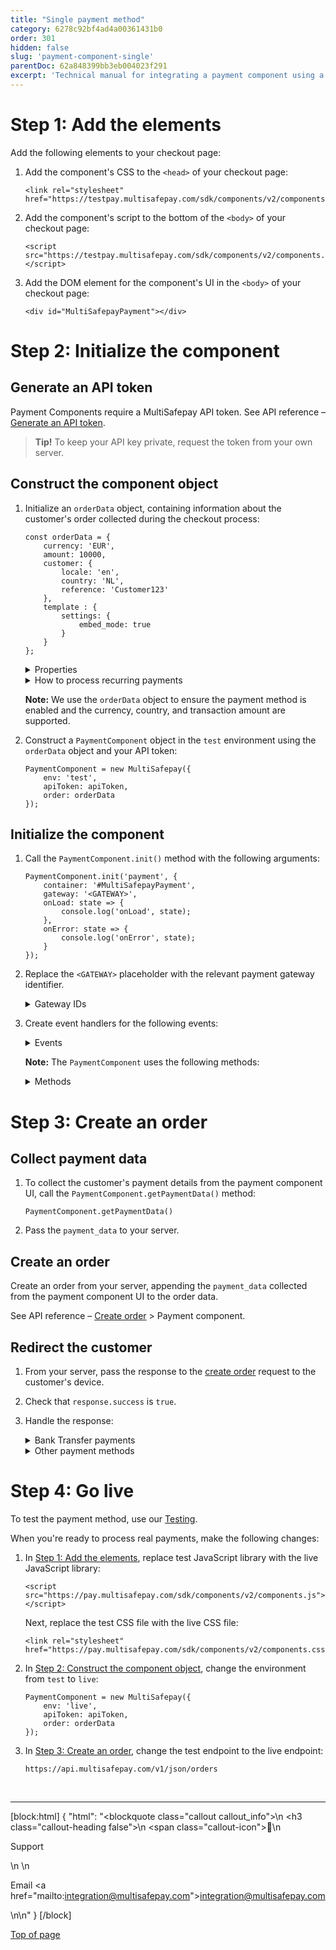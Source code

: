 ```yaml
---
title: "Single payment method"
category: 6278c92bf4ad4a00361431b0
order: 301
hidden: false
slug: 'payment-component-single'
parentDoc: 62a848399bb3eb004023f291 
excerpt: 'Technical manual for integrating a payment component using a single payment method.'
--- 
```


# Step 1: Add the elements

Add the following elements to your checkout page:

1. Add the component's CSS to the `<head>` of your checkout page:  
    ```
    <link rel="stylesheet" href="https://testpay.multisafepay.com/sdk/components/v2/components.css">
    ```

2. Add the component's script to the bottom of the `<body>` of your checkout page:  
    ```
    <script src="https://testpay.multisafepay.com/sdk/components/v2/components.js"></script>
    ```

3. Add the DOM element for the component's UI in the `<body>` of your checkout page:
    ```
    <div id="MultiSafepayPayment"></div>
    ```

# Step 2: Initialize the component

## Generate an API token

  Payment Components require a MultiSafepay API token. See API reference – [Generate an API token](https://docs-api.multisafepay.com/reference/generateapitoken).

  > **Tip!** To keep your API key private, request the token from your own server.  

## Construct the component object

1. Initialize an `orderData` object, containing information about the customer's order collected during the checkout process:

    ```
    const orderData = {
        currency: 'EUR',
        amount: 10000,
        customer: {
            locale: 'en',
            country: 'NL',
            reference: 'Customer123'
        },
        template : {
            settings: {
                embed_mode: true
            }
        }
    };
    ```

    <details id="properties">
    <summary>Properties</summary>
    <br>

    | Key | Value |
    | ---- | ---- |
    | currency| The currency of the order. Format: [ISO-4217](https://en.wikipedia.org/wiki/ISO_4217), e.g. `EUR`. **Required**. |
    | amount| The value of the order. Format: Number without decimal points, e.g. 100 euro is formatted as `10000`. **Required**. |
    | customer.country| The customer's country code. Checks the availability of the payment method. Format: [ISO-3166-1 alpha-2](https://en.wikipedia.org/wiki/ISO_3166-1_alpha-2), e.g. `NL`. **Optional**. |
    |customer.locale | The customer's language. Sets the language of the payment component UI. Format: [ISO-3166-1 alpha-2](https://en.wikipedia.org/wiki/ISO_3166-1_alpha-2), e.g. `NL`. Supported languages: `EN`, `ES`, `FR`, `IT`, `NL`. **Optional**.|
    | customer.reference| Your unique customer reference. **Required for recurring payments**. |
    | recurring.model| The [tokenization model](/recurring-payments/). **Required for recurring payments**. |
    | template.settings.embed_mode| A template designed to blend in seamlessly with your ecommerce platform. Format:&nbsp;Boolean. **Optional**. |

    </details>

    <details id="how-to-process-recurring-payments">
    <summary>How to process recurring payments</summary>
    <br>

    [Recurring payments](/recurring-payments/) lets you store a customer’s payment details as a secure, encrypted token.

    For subsequent payments, customers can select their stored payment details and pay with a single click.

    To process recurring payments in your payment component:

    - Add the `cardOnFile` recurring model
    - Provide the relevant `customer.reference`

        ```
        const orderData = {
            currency: 'EUR',
            amount: 10000,
            customer: {
                locale: 'en',
                country: 'NL',
                reference: 'Customer123'
            },
            recurring: {
                model: 'cardOnFile'
            }
        };
        ```

    Recurring payments are supported for all credit card payments.

    **Note**: For test credit card details, see Test payment details – [Credit and debit cards](/testing/#credit-and-debit-cards).

    To use recurring payments in your payment component, you need to enable recurring payments for your account. If you haven't already, email <sales@multisafepay.com>

    </details>

    **Note:** We use the `orderData` object to ensure the payment method is enabled and the currency, country, and transaction amount are supported. 

2. Construct a `PaymentComponent` object in the `test` environment using the `orderData` object and your API token:

    ```
    PaymentComponent = new MultiSafepay({
        env: 'test',
        apiToken: apiToken,
        order: orderData
    });
    ```

## Initialize the component

1. Call the `PaymentComponent.init()` method with the following arguments:
    ```
    PaymentComponent.init('payment', {
        container: '#MultiSafepayPayment',
        gateway: '<GATEWAY>',
        onLoad: state => {
            console.log('onLoad', state);
        },
        onError: state => {
            console.log('onError', state);
        }
    });
    ```
2. Replace the `<GATEWAY>` placeholder with the relevant payment gateway identifier.

    <details id="gateway-ids">
    <summary>Gateway IDs</summary>
    <br>

    | Payment method| Gateway ID|
    |---|---|
    | Bank Transfer | `BANKTRANS` |
    | Bancontact | `MISTERCASH` |
    | Credit cards |`CREDITCARD`|
    | iDEAL|`IDEAL`|
    | PayPal | `PAYPAL` |
    | SEPA Direct Debit | `DIRDEB` |
    | Sofort | `DIRECTBANK`|

    </details>

3. Create event handlers for the following events:

    <details id="events">
    <summary>Events</summary>
    <br>

    | Event | Event handler |
    | ---- | ---- |
    |`onError`| Called when an error occurs in the payment component|
    |`onLoad`| Called when the payment component UI is rendered |
    |`onSelect`| Occurs when the customer selects an <<glossary:issuer>> with iDEAL. |
    |`onSubmit`| Occurs when the customer clicks the payment button (when using the button generated by the component). |
    |`onValidation`| Occurs when form validation changes. Can be used to disable the payment button until all fields are validated. |

    </details>

    **Note:** The `PaymentComponent` uses the following methods:

    <details id="methods">
    <summary>Methods</summary>
    <br>

    | Method | Description |
    | ---- | ---- |
    |`getErrors`| Returns error details, e.g. error messages or codes|
    |`hasErrors`| Returns a boolean value depending on whether errors have been registered |
    |`getPaymentData`| Returns a `payment_data` object with a `payload` containing the customer's payment details, used to [create orders](/payment-components/single/step-3/), and the `gateway`.|
    |`getOrderData`| Returns an object containing a `payment_data` object and the full order configuration. |

    </details>

# Step 3: Create an order

## Collect payment data

1. To collect the customer's payment details from the payment component UI, call the `PaymentComponent.getPaymentData()` method:

    ```
    PaymentComponent.getPaymentData()
    ```

2. Pass the `payment_data` to your server.

## Create an order

Create an order from your server, appending the `payment_data` collected from the payment component UI to the order data.

See API reference – [Create order](https://docs-api.multisafepay.com/reference/createorder) > Payment component.

## Redirect the customer

1. From your server, pass the response to the [create order](https://docs-api.multisafepay.com/reference/createorder) request to the customer's device. 

2. Check that `response.success` is `true`.

3. Handle the response:

    <details id="bank-transfer-payments">
    <summary>Bank Transfer payments</summary>
    <br>

    In the `gateway_info` object, you receive the bank account details for the customer to wire the funds to.

    Render the account details in the interface for the customer with clear instructions. (MultiSafepay also emails these details to the customer.)

    **Example gateway_info object**
    ```
    {
    "gateway_info":{
        "mtpinfo":"NL25DEUT7351811717",
        "reference":"9202124254788300",
        "issuer_name":"Sofortbank",
        "destination_account_id":"003001380000",
        "destination_holder_name":"MultiSafepay",
        "destination_holder_city":"Zurich",
        "destination_holder_country":"CH",
        "destination_holder_iban":"NL25DEUT7351811717",
        "destination_holder_swift":"DEUTCHZZ",
        "account_holder_name":"testperson-nl approved",
        "account_holder_city":"gravenhage",
        "account_holder_coutry":"NL"
    }
    }
    ```
    </details>

    <details id="other-payment-methods">
    <summary>Other payment methods</summary>
    <br>

    Call the `PaymentComponent.init()` method using the following arguments:
    ```
    PaymentComponent.init('redirection', {
        order: response.data
    });
    ```

    If 3D Secure verification is:

    - Required, the customer is first directed to 3D Secure. If successful, the customer is then redirected to the `redirect_url`. 
    - Not required, the customer is redirected to the `redirect_url`.

    </details>

# Step 4: Go live

To test the payment method, use our [Testing](/testing/test-payment-details/).

When you're ready to process real payments, make the following changes:

1. In [Step 1: Add the elements](#step-1-add-the-elements), replace test JavaScript library with the live JavaScript library:
    ```
    <script src="https://pay.multisafepay.com/sdk/components/v2/components.js"></script>
    ```

    Next, replace the test CSS file with the live CSS file:
    ```
    <link rel="stylesheet" href="https://pay.multisafepay.com/sdk/components/v2/components.css">
    ```

2. In [Step 2: Construct the component object](#step-2-initialize-the-component), change the environment from `test` to `live`:
    ```
    PaymentComponent = new MultiSafepay({
        env: 'live',
        apiToken: apiToken,
        order: orderData
    });
    ```
3. In [Step 3: Create an order](#step-3-create-an-order), change the test endpoint to the live endpoint:  

    `https://api.multisafepay.com/v1/json/orders`
<br>

---

[block:html]
{
  "html": "<blockquote class=\"callout callout_info\">\n    <h3 class=\"callout-heading false\">\n        <span class=\"callout-icon\">💬</span>\n        <p>Support</p>\n    </h3>\n    <p>Email <a href=\"mailto:integration@multisafepay.com\">integration@multisafepay.com</a></p>\n</blockquote>\n"
}
[/block]

[Top of page](#)